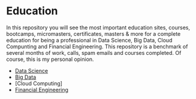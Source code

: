 # Education

In this repository you will see the most important education sites, courses, bootcamps, micromasters, certificates, masters & more for a complete education for being a professional in Data Science, Big Data, Cloud Compunting and Financial Engineering. This repository is a benchmark of several months of work, calls, spam emails and courses completed. Of course, this is my personal opinion.

* [Data Science](https://github.com/rubenyanes/Education/blob/main/Data_Science_Education.md)
* [Big Data](https://github.com/rubenyanes/Education/blob/main/Big_Data_Education.md)
* [Cloud Computing]
* [Financial Engineering](https://github.com/rubenyanes/Education/blob/main/Financial_Engineering.md)
